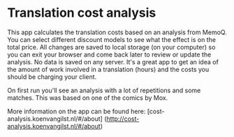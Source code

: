 # Translation cost analysis

This app calculates the translation costs based on an analysis from MemoQ. You can select different discount models to see what the effect is on the total price. All changes are saved to local storage (on your computer) so you can exit your browser and come back later to review or update the analysis. No data is saved on any server. It's a great app to get an idea of the amount of work involved in a translation (hours) and the costs you should be charging your client.

On first run you'll see an analysis with a lot of repetitions and some matches. This was based on one of the comics by Mox.

More information on the app can be found here: [cost-analysis.koenvangilst.nl/#/about] (http://cost-analysis.koenvangilst.nl/#/about)
